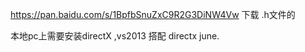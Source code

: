 
https://pan.baidu.com/s/1BpfbSnuZxC9R2G3DiNW4Vw 下载 .h文件的

本地pc上需要安装directX ,vs2013 搭配 directx june.
